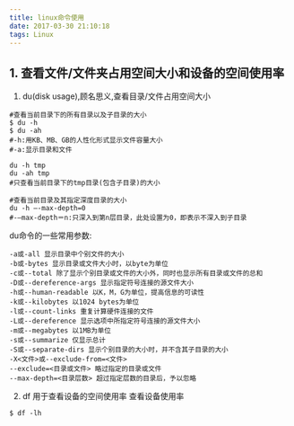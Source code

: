 ```yaml
---
title: linux命令使用
date: 2017-03-30 21:10:18
tags: Linux
---
```

## 1. 查看文件/文件夹占用空间大小和设备的空间使用率
1. du(disk usage),顾名思义,查看目录/文件占用空间大小
```
#查看当前目录下的所有目录以及子目录的大小
$ du -h
$ du -ah
#-h:用KB、MB、GB的人性化形式显示文件容量大小
#-a:显示目录和文件

du -h tmp
du -ah tmp
#只查看当前目录下的tmp目录(包含子目录)的大小

#查看当前目录及其指定深度目录的大小
du -h –-max-depth=0
#-–max-depth＝n:只深入到第n层目录，此处设置为0，即表示不深入到子目录
```
du命令的一些常用参数:
```
-a或-all 显示目录中个别文件的大小
-b或-bytes 显示目录或文件大小时，以byte为单位
-c或--total 除了显示个别目录或文件的大小外，同时也显示所有目录或文件的总和
-D或--dereference-args 显示指定符号连接的源文件大小
-h或--human-readable 以K，M，G为单位，提高信息的可读性
-k或--kilobytes 以1024 bytes为单位
-l或--count-links 重复计算硬件连接的文件
-L或--dereference 显示选项中所指定符号连接的源文件大小
-m或--megabytes 以1MB为单位
-s或--summarize 仅显示总计
-S或--separate-dirs 显示个别目录的大小时，并不含其子目录的大小
-X<文件>或--exclude-from=<文件>
--exclude=<目录或文件> 略过指定的目录或文件
--max-depth=<目录层数> 超过指定层数的目录后，予以忽略
```

2. df 用于查看设备的空间使用率
查看设备使用率
```
$ df -lh    
```